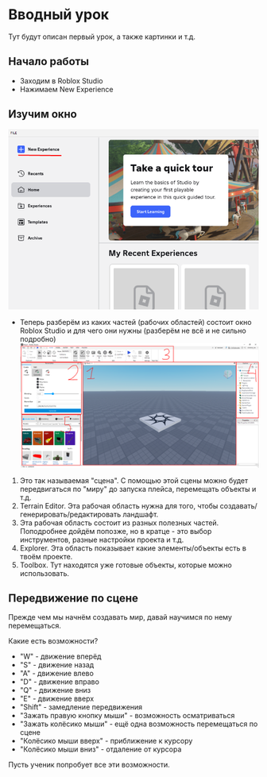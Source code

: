 # Вводный урок  
Тут будут описан первый урок, а также картинки и т.д.  

## Начало работы
- Заходим в Roblox Studio  
- Нажимаем New Experience

## Изучим окно
![Example](img/lessons_01_01.png)
- Теперь разберём из каких частей (рабочих областей) состоит окно Roblox Studio и для чего они нужны (разберём не всё и не сильно подробно)  
![Example](img/lesson_01_02.png)
1. Это так называемая "сцена". С помощью этой сцены можно будет передвигаться по "миру" до запуска плейса, перемещать объекты и т.д.
2. Terrain Editor. Эта рабочая область нужна для того, чтобы создавать/генерировать/редактировать ландшафт.
3. Эта рабочая область состоит из разных полезных частей. Поподробнее дойдём попозже, но в кратце - это выбор инструментов, разные настройки проекта и т.д.
4. Explorer. Эта область показывает какие элементы/объекты есть в твоём проекте.
5. Toolbox. Тут находятся уже готовые объекты, которые можно использовать.

## Передвижение по сцене
Прежде чем мы начнём создавать мир, давай научимся по нему перемещаться.

Какие есть возможности?
- "W" - движение вперёд
- "S" - движение назад
- "A" - движение влево
- "D" - движение вправо
- "Q" - движение вниз
- "E" - движение вверх
- "Shift" - замедление передвижения
- "Зажать правую кнопку мыши" - возможность осматриваться
- "Зажать колёсико мыши" - ещё одна возможность перемещаться по сцене
- "Колёсико мыши вверх" - приближение к курсору
- "Колёсико мыши вниз" - отдаление от курсора

Пусть ученик попробует все эти возможности.
